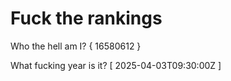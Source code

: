 # Fuck the rankings

Who the hell am I?
{ 16580612 }

What fucking year is it?
[ 2025-04-03T09:30:00Z ]
